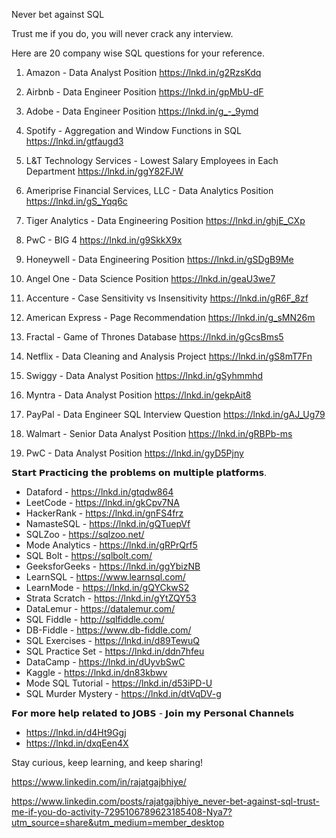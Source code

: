 Never bet against SQL

Trust me if you do, you will never crack any interview.

Here are 20 company wise SQL questions for your reference.

1. Amazon - Data Analyst Position
 https://lnkd.in/g2RzsKdq

2. Airbnb - Data Engineer Position
 https://lnkd.in/gpMbU-dF

3. Adobe - Data Engineer Position
 https://lnkd.in/g_-_9ymd

4. Spotify - Aggregation and Window Functions in SQL 
 https://lnkd.in/gtfaugd3

5. L&T Technology Services - Lowest Salary Employees in Each Department
 https://lnkd.in/ggY82FJW

6. Ameriprise Financial Services, LLC - Data Analytics Position
 https://lnkd.in/gS_Yqq6c

7. Tiger Analytics - Data Engineering Position
 https://lnkd.in/ghjE_CXp

8. PwC - BIG 4
 https://lnkd.in/g9SkkX9x

9. Honeywell - Data Engineering Position
 https://lnkd.in/gSDgB9Me

10. Angel One - Data Science Position
 https://lnkd.in/geaU3we7

11. Accenture - Case Sensitivity vs Insensitivity 
 https://lnkd.in/gR6F_8zf

12. American Express - Page Recommendation
 https://lnkd.in/g_sMN26m

14. Fractal - Game of Thrones Database
 https://lnkd.in/gGcsBms5

15. Netflix - Data Cleaning and Analysis Project 
 https://lnkd.in/gS8mT7Fn

16. Swiggy - Data Analyst Position
 https://lnkd.in/gSyhmmhd

17. Myntra - Data Analyst Position
 https://lnkd.in/gekpAit8

18. PayPal - Data Engineer SQL Interview Question
 https://lnkd.in/gAJ_Ug79

19. Walmart - Senior Data Analyst Position
 https://lnkd.in/gRBPb-ms

20. PwC - Data Analyst Position
 https://lnkd.in/gyD5Pjny

𝗦𝘁𝗮𝗿𝘁 𝗣𝗿𝗮𝗰𝘁𝗶𝗰𝗶𝗻𝗴 𝘁𝗵𝗲 𝗽𝗿𝗼𝗯𝗹𝗲𝗺𝘀 𝗼𝗻 𝗺𝘂𝗹𝘁𝗶𝗽𝗹𝗲 𝗽𝗹𝗮𝘁𝗳𝗼𝗿𝗺𝘀.

- Dataford - https://lnkd.in/gtqdw864
- LeetCode - https://lnkd.in/gkCpv7NA
- HackerRank - https://lnkd.in/gnFS4frz
- NamasteSQL - https://lnkd.in/gQTuepVf
- SQLZoo - https://sqlzoo.net/
- Mode Analytics - https://lnkd.in/gRPrQrf5
- SQL Bolt - https://sqlbolt.com/
- GeeksforGeeks - https://lnkd.in/ggYbizNB
- LearnSQL - https://www.learnsql.com/
- LearnMode - https://lnkd.in/gQYCkwS2
- Strata Scratch - https://lnkd.in/gYtZQY53
- DataLemur - https://datalemur.com/
- SQL Fiddle - http://sqlfiddle.com/
- DB-Fiddle - https://www.db-fiddle.com/
- SQL Exercises - https://lnkd.in/d89TewuQ
- SQL Practice Set - https://lnkd.in/ddn7hfeu
- DataCamp - https://lnkd.in/dUyvbSwC
- Kaggle - https://lnkd.in/dn83kbwv
- Mode SQL Tutorial - https://lnkd.in/d53iPD-U
- SQL Murder Mystery - https://lnkd.in/dtVqDV-g

𝗙𝗼𝗿 𝗺𝗼𝗿𝗲 𝗵𝗲𝗹𝗽 𝗿𝗲𝗹𝗮𝘁𝗲𝗱 𝘁𝗼 𝗝𝗢𝗕𝗦 - 𝗝𝗼𝗶𝗻 𝗺𝘆 𝗣𝗲𝗿𝘀𝗼𝗻𝗮𝗹 𝗖𝗵𝗮𝗻𝗻𝗲𝗹𝘀
 - https://lnkd.in/d4Ht9Ggj
 - https://lnkd.in/dxqEen4X

Stay curious, keep learning, and keep sharing!



https://www.linkedin.com/in/rajatgajbhiye/

https://www.linkedin.com/posts/rajatgajbhiye_never-bet-against-sql-trust-me-if-you-do-activity-7295106789623185408-Nya7?utm_source=share&utm_medium=member_desktop
